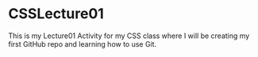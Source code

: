 # CSSLecture01
This is my Lecture01 Activity for my CSS class where I will be creating my first GitHub repo and learning how to use Git.
